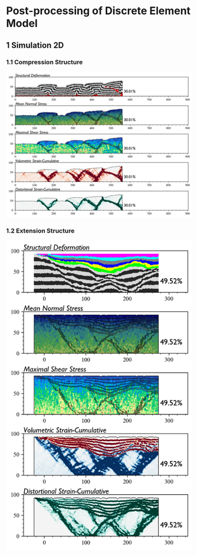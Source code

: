 # Post-processing of Discrete Element Model
## 1 Simulation 2D
### 1.1 Compression Structure
![Image text](https://github.com/jerryweihuajing/Post-Processing/blob/master/2D/Product/compression-integral%20analysis%20(standard).png)
### 1.2 Extension Structure
![Image text](https://github.com/jerryweihuajing/Post-Processing/blob/master/2D/Product/extension-integral%20analysis%20(standard).png)

